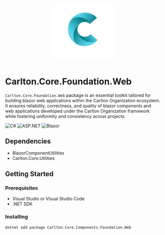 ﻿<div align="center">
    <img src="../../../images/CarltonLogo.png" alt="Carlton Logo" width="200" />
</div>
</br>

# Carlton.Core.Foundation.Web

`Carlton.Core.Foundation.Web` package is an essential toolkit tailored for building blazor web applications within the Carlton Organization ecosystem. It ensures reliability, correctness, and quality of blazor components and web applications developed under the Carlton Organization framework while fostering uniformity and consistency across projects.

![C#](https://img.shields.io/badge/language-C%23-blue)
![ASP.NET](https://img.shields.io/badge/ASP.NET-blue)
![Blazor](https://img.shields.io/badge/Blazor-blue)

## Dependencies

* BlazorComponentUtilities
* Carlton.Core.Utilities

## Getting Started

### Prerequisites

* Visual Studio or Visual Studio Code
* .NET SDK

### Installing

```bash
dotnet add package Carlton.Core.Components.Foundation.Web
